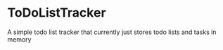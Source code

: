 # ToDoListTracker
A simple todo list tracker that currently just stores todo lists and tasks in memory
